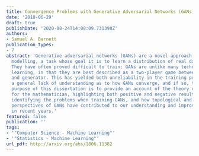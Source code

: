 ```yaml
---
title: Convergence Problems with Generative Adversarial Networks (GANs)
date: '2018-06-29'
draft: true
publishDate: '2020-08-24T14:08:09.731398Z'
authors:
- Samuel A. Barnett
publication_types:
- 7
abstract: 'Generative adversarial networks (GANs) are a novel approach to generative
  modelling, a task whose goal it is to learn a distribution of real data points.
  They have often proved difficult to train: GANs are unlike many techniques in machine
  learning, in that they are best described as a two-player game between a discriminator
  and generator. This has yielded both unreliability in the training process, and
  a general lack of understanding as to how GANs converge, and if so, to what. The
  purpose of this dissertation is to provide an account of the theory of GANs suitable
  for the mathematician, highlighting both positive and negative results. This involves
  identifying the problems when training GANs, and how topological and game-theoretic
  perspectives of GANs have contributed to our understanding and improved our techniques
  in recent years.'
featured: false
publication: ''
tags:
- '"Computer Science - Machine Learning"'
- '"Statistics - Machine Learning"'
url_pdf: http://arxiv.org/abs/1806.11382
---
```

